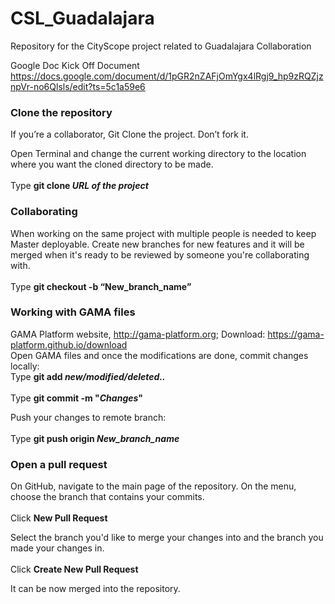 # CSL_Guadalajara
Repository for the CityScope project related to Guadalajara Collaboration

Google Doc Kick Off Document
https://docs.google.com/document/d/1pGR2nZAFjOmYgx4lRgj9_hp9zRQZjznpVr-no6Qlsls/edit?ts=5c1a59e6


### Clone the repository
If you’re a collaborator, Git Clone the project. Don’t fork it.

Open Terminal and change the current working directory to the location where you want the cloned directory to be made.
<br /><br />
Type **git clone _URL of the project_**

### Collaborating
When working on the same project with multiple people is needed to keep Master deployable. Create new branches for new features and it will be merged when it's ready to be reviewed by someone you're collaborating with.
<br /><br />Type  **git checkout -b “New_branch_name”**

### Working with GAMA files
GAMA Platform website, http://gama-platform.org; Download: https://gama-platform.github.io/download <br />
Open GAMA files and once the modifications are done, commit changes locally: <br />
Type **git add _new/modified/deleted.._**
<br /><br />Type  **git commit -m "_Changes_"**

Push your changes to remote branch:
<br /><br />Type  **git push origin _New_branch_name_**

### Open a pull request
On GitHub, navigate to the main page of the repository. On the menu, choose the branch that contains your commits.
<br /><br />Click  **New Pull Request**

Select the branch you'd like to merge your changes into and the branch you made your changes in. 
<br /><br />Click **Create New Pull Request**

It can be now merged into the repository.




